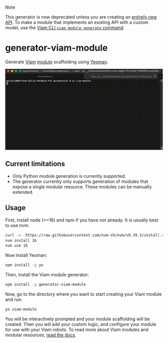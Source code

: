 > [!NOTE]
> This generator is now deprecated unless you are creating an [entirely new API](https://docs.viam.com/operate/reference/advanced-modules/create-subtype/).
> To make a module that implements an existing API with a custom model, use the [Viam CLI `viam module generate` command](https://docs.viam.com/operate/get-started/other-hardware/#write-your-module).

# generator-viam-module

Generate [Viam](https://docs.viam.com) [module]((https://docs.viam.com/extend/modular-resources/)) scaffolding using [Yeoman](https://yeoman.io/).

![Example screen recording of usage](./generator-viam-module.gif)

## Current limitations

- Only Python module generation is currently supported.
- The generator currently only supports generation of modules that expose a single modular resource. These modules can be manually extended.

## Usage

First, install node (>=16) and npm if you have not already.
It is usually best to use nvm:

``` bash
curl -o- https://raw.githubusercontent.com/nvm-sh/nvm/v0.39.3/install.sh | bash
nvm install 16
nvm use 16
```

Now install Yeoman:

``` bash
npm install -g yo
```

Then, install the Viam module generator:

``` bash
npm install -g generator-viam-module
```

Now, go to the directory where you want to start creating your Viam module and run:

``` bash
yo viam-module
```

You will be interactively prompted and your module scaffolding will be created.
Then you will add your custom logic, and configure your module for use with your Viam robots.
To read more about Viam modules and modular resources, [read the docs](https://docs.viam.com/operate/get-started/other-hardware/).
